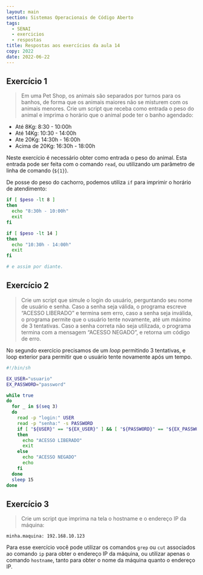 ```yaml
---
layout: main
section: Sistemas Operacionais de Código Aberto
tags:
  - SENAI
  - exercicios
  - respostas
title: Respostas aos exercícios da aula 14
copy: 2022
date: 2022-06-22
---
```


## Exercício 1

> Em uma Pet Shop, os animais são separados por turnos para os banhos, de forma que os animais maiores não se misturem com os animais menores.
Crie um script que receba como entrada o peso do animal e imprima o horário que o animal pode ter o banho agendado:
* Até 8Kg: 8:30 - 10:00h
* Até 14Kg: 10:30 - 14:00h
* Ate 20Kg: 14:30h - 16:00h
* Acima de 20Kg: 16:30h - 18:00h

Neste exercício é necessário obter como entrada o peso do animal. Esta entrada pode ser feita com o comando `read`, ou utilizando um parâmetro de linha de comando (`${1}`).

De posse do peso do cachorro, podemos utiliza `if` para imprimir o horário de atendimento:
```bash
if [ $peso -lt 8 ]
then
  echo "8:30h - 10:00h"
  exit
fi

if [ $peso -lt 14 ]
then
  echo "10:30h - 14:00h"
  exit
fi

# e assim por diante.
```


## Exercício 2

> Crie um script que simule o login do usuário, perguntando seu nome de usuário e senha. Caso a senha seja válida, o programa escreve “ACESSO LIBERADO” e termina sem erro, caso a senha seja inválida, o programa permite que o usuário tente novamente, até um máximo de 3 tentativas.
Caso a senha correta não seja utilizada, o programa termina com a mensagem “ACESSO NEGADO”, e retorna um código de erro.


No segundo exercício precisamos de um _loop_ permitindo 3 tentativas, e loop exterior para permitir que o usuário tente novamente após um tempo.

```bash
#!/bin/sh

EX_USER="usuario"
EX_PASSWORD="password"

while true
do
  for _ in $(seq 3)
  do
    read -p "login:" USER
    read -p "senha:" -s PASSWORD
    if [ "${USER}" == "${EX_USER}" ] && [ "${PASSWORD}" == "${EX_PASSWORD}" ]
    then
      echo "ACESSO LIBERADO"
      exit
    else
      echo "ACESSO NEGADO"
      echo
    fi
  done
  sleep 15
done
```


## Exercício 3

>Crie um script que imprima na tela o hostname e o endereço IP da máquina:
```
minha.maquina: 192.168.10.123
```

Para esse exercício você pode utilizar os comandos `grep` ou `cut` associados ao comando `ip` para obter o endereço IP da máquina, ou utilizar apenas o comando `hostname`, tanto para obter o nome da máquina quanto o endereço IP.
